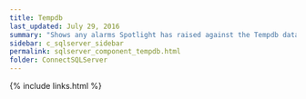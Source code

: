 ```yaml
---
title: ﻿Tempdb
last_updated: July 29, 2016
summary: "Shows any alarms Spotlight has raised against the Tempdb database. Green is an indicator of no alarms raised."
sidebar: c_sqlserver_sidebar
permalink: sqlserver_component_tempdb.html
folder: ConnectSQLServer
---
```


{% include links.html %}
